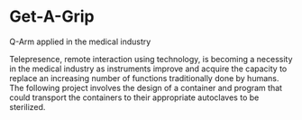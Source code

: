# Get-A-Grip
Q-Arm applied in the medical industry 


Telepresence, remote interaction using technology, is becoming a necessity in the medical industry as instruments improve and acquire the capacity to replace an increasing number of functions traditionally done by humans. The following project involves the design of a container and program that could transport the containers to their appropriate autoclaves to be sterilized. 

